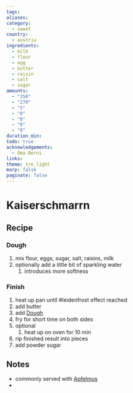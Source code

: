 ```yaml
---
tags: 
aliases: 
category:
  - sweet
country:
  - austria
ingredients:
  - milk
  - flour
  - egg
  - butter
  - raisin
  - salt
  - sugar
amounts:
  - "350"
  - "270"
  - "5"
  - "0"
  - "0"
  - "0"
  - "0"
duration_min: 
todo: true
acknowledgements:
  - Oma Berni
links:
theme: tre_light
marp: false
paginate: false
---
```

# Kaiserschmarrn

## Recipe
### Dough
1. mix flour, eggs, sugar, salt, raisins, milk
2. optionally add a little bit of sparkling water
	1. introduces more softness

### Finish
1. heat up pan until #leidenfrost effect reached
2. add butter
3. add [Dough](#Dough)
4. fry for short time on both sides
5. optional
	1. heat up on oven for 10 min
6. rip finished result into pieces
7. add powder sugar

## Notes
* commonly served with [Apfelmus](Apfelmus)
* 
